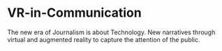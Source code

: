 # VR-in-Communication
The new era of Journalism is about Technology. New narratives through virtual and augmented reality to capture the attention of the public.
